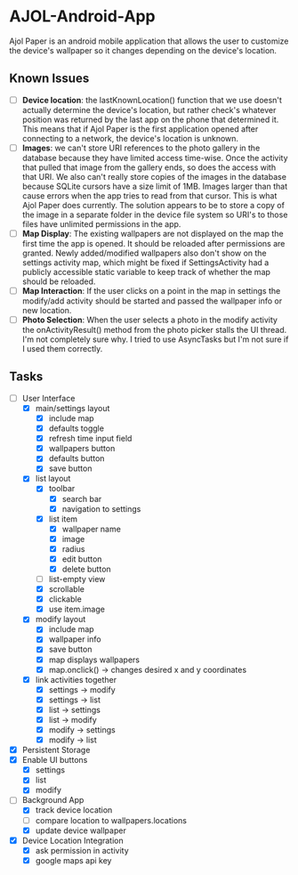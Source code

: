 # AJOL-Android-App
Ajol Paper is an android mobile application that allows the user to customize the device's wallpaper so it changes depending on the device's location. 

## Known Issues
- [ ] __Device location__: the lastKnownLocation() function that we use doesn't actually determine the device's location, but rather check's whatever position was returned by the last app on the phone that determined it. This means that if Ajol Paper is the first application opened after connecting to a network, the device's location is unknown.
- [ ] __Images__: we can't store URI references to the photo gallery in the database because they have limited access time-wise. Once the activity that pulled that image from the gallery ends, so does the access with that URI. We also can't really store copies of the images in the database because SQLite cursors have a size limit of 1MB. Images larger than that cause errors when the app tries to read from that cursor. This is what Ajol Paper does currently. The solution appears to be to store a copy of the image in a separate folder in the device file system so URI's to those files have unlimited permissions in the app.
- [ ] __Map Display__: The existing wallpapers are not displayed on the map the first time the app is opened. It should be reloaded after permissions are granted. Newly added/modified wallpapers also don't show on the settings activity map, which might be fixed if SettingsActivity had a publicly accessible static variable to keep track of whether the map should be reloaded.
- [ ] __Map Interaction__: If the user clicks on a point in the map in settings the modify/add activity should be started and passed the wallpaper info or new location.
- [ ] __Photo Selection__: When the user selects a photo in the modify activity the onActivityResult() method from the photo picker stalls the UI thread. I'm not completely sure why. I tried to use AsyncTasks but I'm not sure if I used them correctly.

## Tasks
- [ ] User Interface
	- [x] main/settings layout
		- [x] include map
		- [x] defaults toggle
		- [x] refresh time input field
		- [x] wallpapers button
		- [x] defaults button
		- [x] save button
	- [x] list layout
		- [x] toolbar
			- [x] search bar
			- [x] navigation to settings
		- [x] list item
			- [x] wallpaper name
			- [x] image
			- [x] radius
			- [x] edit button
			- [x] delete button
		- [ ] list-empty view
		- [x] scrollable
		- [x] clickable
        - [x] use item.image
	- [x] modify layout
		- [x] include map
		- [x] wallpaper info
		- [x] save button
        - [x] map displays wallpapers
        - [x] map.onclick() -> changes desired x and y coordinates
	- [x] link activities together
		- [x] settings -> modify
		- [x] settings -> list
		- [x] list -> settings
		- [x] list -> modify
		- [x] modify -> settings
		- [x] modify -> list
- [x] Persistent Storage
- [x] Enable UI buttons
	- [x] settings
	- [x] list
	- [x] modify
- [ ] Background App
    - [x] track device location
    - [ ] compare location to wallpapers.locations
    - [x] update device wallpaper
- [x] Device Location Integration
	- [x] ask permission in activity
	- [x] google maps api key
